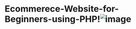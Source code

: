 # Ecommerece-Website-for-Beginners-using-PHP!![image](https://github.com/aashiqui2/Ecommerece-Website-for-Beginners-using-PHP/assets/89082046/4594f9ec-f45e-4ced-9a09-df3bb3488176)
